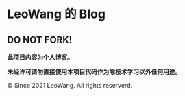# LeoWang 的 Blog

## DO NOT FORK!

**此项目内容为个人博客。**

**未经许可请勿直接使用本项目代码作为除技术学习以外任何用途。**

© Since 2021 LeoWang. All rights reserverd.
